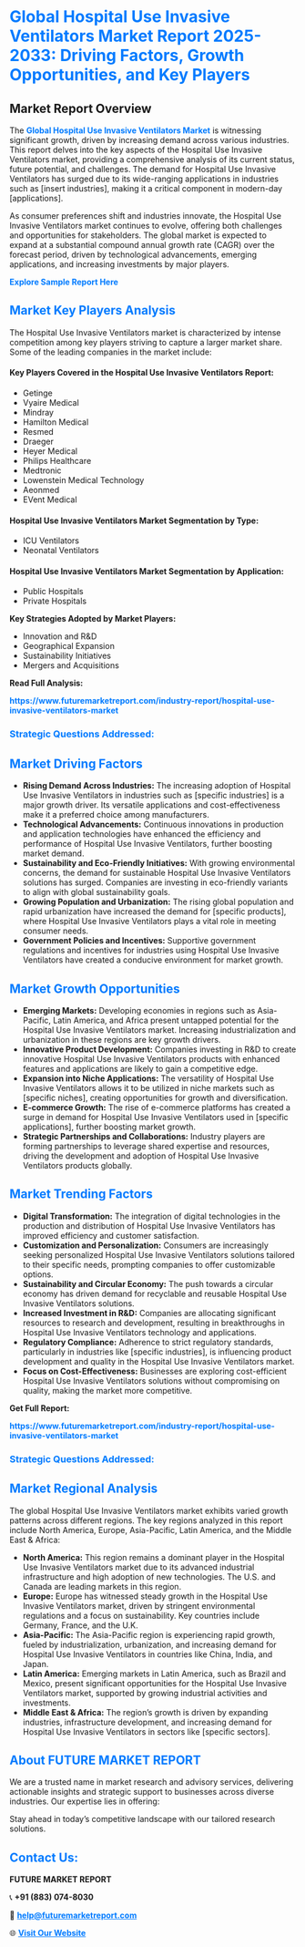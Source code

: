 <h1 style="color: #007BFF;">Global Hospital Use Invasive Ventilators Market Report 2025-2033: Driving Factors, Growth Opportunities, and Key Players</h1>

<section id="overview">
<h2>Market Report Overview</h2>
<p>The <a href="https://www.futuremarketreport.com/industry-report/hospital-use-invasive-ventilators-market" style="color: #007BFF; text-decoration: none;"><strong>Global Hospital Use Invasive Ventilators Market</strong></a> is witnessing significant growth, driven by increasing demand across various industries. This report delves into the key aspects of the Hospital Use Invasive Ventilators market, providing a comprehensive analysis of its current status, future potential, and challenges. The demand for Hospital Use Invasive Ventilators has surged due to its wide-ranging applications in industries such as [insert industries], making it a critical component in modern-day [applications].</p>
<p>As consumer preferences shift and industries innovate, the Hospital Use Invasive Ventilators market continues to evolve, offering both challenges and opportunities for stakeholders. The global market is expected to expand at a substantial compound annual growth rate (CAGR) over the forecast period, driven by technological advancements, emerging applications, and increasing investments by major players.</p>
</section>

<section id="overview">
<p><a href="https://www.futuremarketreport.com/request-sample/reportId=78814" style="color: #007BFF; text-decoration: none;"><strong>Explore Sample Report Here</strong></a></p>
</section>

<section id="key-players">
<h2 style="color: #007BFF;">Market Key Players Analysis</h2>
<p>The Hospital Use Invasive Ventilators market is characterized by intense competition among key players striving to capture a larger market share. Some of the leading companies in the market include:</p>
<h4>Key Players Covered in the Hospital Use Invasive Ventilators Report:</h4>
<ul><li>Getinge</li><li>Vyaire Medical</li><li>Mindray</li><li>Hamilton Medical</li><li>Resmed</li><li>Draeger</li><li>Heyer Medical</li><li>Philips Healthcare</li><li>Medtronic</li><li>Lowenstein Medical Technology</li><li>Aeonmed</li><li>EVent Medical</li></ul>
<h4>Hospital Use Invasive Ventilators Market Segmentation by Type:</h4>
<ul><li>ICU Ventilators</li><li>Neonatal Ventilators</li></ul>

<h4>Hospital Use Invasive Ventilators Market Segmentation by Application:</h4>
<ul><li>Public Hospitals</li><li>Private Hospitals</li></ul>
<p><strong>Key Strategies Adopted by Market Players:</strong></p>
<ul>
<li>Innovation and R&D</li>
<li>Geographical Expansion</li>
<li>Sustainability Initiatives</li>
<li>Mergers and Acquisitions</li>
</ul>
</section>

<section>
<p><strong>Read Full Analysis: </strong></p><a href="https://www.futuremarketreport.com/industry-report/hospital-use-invasive-ventilators-market" style="color: #007BFF; text-decoration: none;"><strong>https://www.futuremarketreport.com/industry-report/hospital-use-invasive-ventilators-market</strong></a>
<h3 style="color: #007BFF;">Strategic Questions Addressed:</h3>
</section>

<section id="driving-factors">
<h2 style="color: #007BFF;">Market Driving Factors</h2>
<ul>
<li><strong>Rising Demand Across Industries:</strong> The increasing adoption of Hospital Use Invasive Ventilators in industries such as [specific industries] is a major growth driver. Its versatile applications and cost-effectiveness make it a preferred choice among manufacturers.</li>
<li><strong>Technological Advancements:</strong> Continuous innovations in production and application technologies have enhanced the efficiency and performance of Hospital Use Invasive Ventilators, further boosting market demand.</li>
<li><strong>Sustainability and Eco-Friendly Initiatives:</strong> With growing environmental concerns, the demand for sustainable Hospital Use Invasive Ventilators solutions has surged. Companies are investing in eco-friendly variants to align with global sustainability goals.</li>
<li><strong>Growing Population and Urbanization:</strong> The rising global population and rapid urbanization have increased the demand for [specific products], where Hospital Use Invasive Ventilators plays a vital role in meeting consumer needs.</li>
<li><strong>Government Policies and Incentives:</strong> Supportive government regulations and incentives for industries using Hospital Use Invasive Ventilators have created a conducive environment for market growth.</li>
</ul>
</section>

<section id="growth-opportunities">
<h2 style="color: #007BFF;">Market Growth Opportunities</h2>
<ul>
<li><strong>Emerging Markets:</strong> Developing economies in regions such as Asia-Pacific, Latin America, and Africa present untapped potential for the Hospital Use Invasive Ventilators market. Increasing industrialization and urbanization in these regions are key growth drivers.</li>
<li><strong>Innovative Product Development:</strong> Companies investing in R&D to create innovative Hospital Use Invasive Ventilators products with enhanced features and applications are likely to gain a competitive edge.</li>
<li><strong>Expansion into Niche Applications:</strong> The versatility of Hospital Use Invasive Ventilators allows it to be utilized in niche markets such as [specific niches], creating opportunities for growth and diversification.</li>
<li><strong>E-commerce Growth:</strong> The rise of e-commerce platforms has created a surge in demand for Hospital Use Invasive Ventilators used in [specific applications], further boosting market growth.</li>
<li><strong>Strategic Partnerships and Collaborations:</strong> Industry players are forming partnerships to leverage shared expertise and resources, driving the development and adoption of Hospital Use Invasive Ventilators products globally.</li>
</ul>
</section>

<section id="trending-factors">
<h2 style="color: #007BFF;">Market Trending Factors</h2>
<ul>
<li><strong>Digital Transformation:</strong> The integration of digital technologies in the production and distribution of Hospital Use Invasive Ventilators has improved efficiency and customer satisfaction.</li>
<li><strong>Customization and Personalization:</strong> Consumers are increasingly seeking personalized Hospital Use Invasive Ventilators solutions tailored to their specific needs, prompting companies to offer customizable options.</li>
<li><strong>Sustainability and Circular Economy:</strong> The push towards a circular economy has driven demand for recyclable and reusable Hospital Use Invasive Ventilators solutions.</li>
<li><strong>Increased Investment in R&D:</strong> Companies are allocating significant resources to research and development, resulting in breakthroughs in Hospital Use Invasive Ventilators technology and applications.</li>
<li><strong>Regulatory Compliance:</strong> Adherence to strict regulatory standards, particularly in industries like [specific industries], is influencing product development and quality in the Hospital Use Invasive Ventilators market.</li>
<li><strong>Focus on Cost-Effectiveness:</strong> Businesses are exploring cost-efficient Hospital Use Invasive Ventilators solutions without compromising on quality, making the market more competitive.</li>
</ul>
</section>

<section>
<p><strong>Get Full Report: </strong></p><a href="https://www.futuremarketreport.com/industry-report/hospital-use-invasive-ventilators-market" style="color: #007BFF; text-decoration: none;"><strong>https://www.futuremarketreport.com/industry-report/hospital-use-invasive-ventilators-market</strong></a>
<h3 style="color: #007BFF;">Strategic Questions Addressed:</h3>
</section>


<section id="regional-analysis">
<h2 style="color: #007BFF;">Market Regional Analysis</h2>
<p>The global Hospital Use Invasive Ventilators market exhibits varied growth patterns across different regions. The key regions analyzed in this report include North America, Europe, Asia-Pacific, Latin America, and the Middle East & Africa:</p>
<ul>
<li><strong>North America:</strong> This region remains a dominant player in the Hospital Use Invasive Ventilators market due to its advanced industrial infrastructure and high adoption of new technologies. The U.S. and Canada are leading markets in this region.</li>
<li><strong>Europe:</strong> Europe has witnessed steady growth in the Hospital Use Invasive Ventilators market, driven by stringent environmental regulations and a focus on sustainability. Key countries include Germany, France, and the U.K.</li>
<li><strong>Asia-Pacific:</strong> The Asia-Pacific region is experiencing rapid growth, fueled by industrialization, urbanization, and increasing demand for Hospital Use Invasive Ventilators in countries like China, India, and Japan.</li>
<li><strong>Latin America:</strong> Emerging markets in Latin America, such as Brazil and Mexico, present significant opportunities for the Hospital Use Invasive Ventilators market, supported by growing industrial activities and investments.</li>
<li><strong>Middle East & Africa:</strong> The region’s growth is driven by expanding industries, infrastructure development, and increasing demand for Hospital Use Invasive Ventilators in sectors like [specific sectors].</li>
</ul>
</section>

<footer>
<h2 style="color: #007BFF;">About FUTURE MARKET REPORT</h2>
<p>We are a trusted name in market research and advisory services, delivering actionable insights and strategic support to businesses across diverse industries. Our expertise lies in offering:</p>

<p>Stay ahead in today’s competitive landscape with our tailored research solutions.</p>

<h2 style="color: #007BFF;">Contact Us:</h2>
<p><strong>FUTURE MARKET REPORT</strong></p>
<p>📞 <strong>+91 (883) 074-8030</strong></p>
<p>📧 <strong><a href="mailto:help@futuremarketreport.com" style="color: #007BFF;">help@futuremarketreport.com</a></strong></p>
<p>🌐 <strong><a href="https://www.futuremarketreport.com/" style="color: #007BFF;">Visit Our Website</a></strong></p>
</footer>